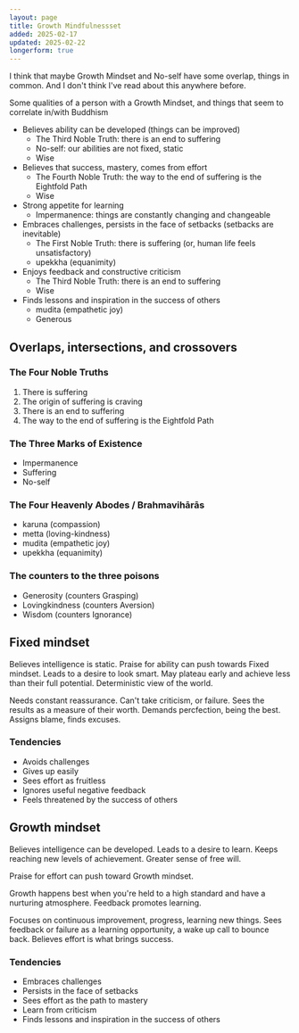 ```yaml
---
layout: page
title: Growth Mindfulnessset
added: 2025-02-17
updated: 2025-02-22
longerform: true
---
```


I think that maybe Growth Mindset and No-self have some overlap, things in common. And I don't think I've read about this anywhere before.

Some qualities of a person with a Growth Mindset, and things that seem to correlate in/with Buddhism

- Believes ability can be developed (things can be improved)
    - The Third Noble Truth: there is an end to suffering
    - No-self: our abilities are not fixed, static
    - Wise
- Believes that success, mastery, comes from effort
    - The Fourth Noble Truth: the way to the end of suffering is the Eightfold Path
    - Wise
- Strong appetite for learning
    - Impermanence: things are constantly changing and changeable
- Embraces challenges, persists in the face of setbacks (setbacks are inevitable)
    - The First Noble Truth: there is suffering (or, human life feels unsatisfactory)
    - upekkha (equanimity)
- Enjoys feedback and constructive criticism
    - The Third Noble Truth: there is an end to suffering
    - Wise
- Finds lessons and inspiration in the success of others
    - mudita (empathetic joy)
    - Generous

## Overlaps, intersections, and crossovers

### The Four Noble Truths

1. There is suffering
2. The origin of suffering is craving
3. There is an end to suffering
4. The way to the end of suffering is the Eightfold Path

### The Three Marks of Existence

- Impermanence
- Suffering
- No-self

### The Four Heavenly Abodes / Brahmavihārās

- karuna (compassion)
- metta (loving-kindness)
- mudita (empathetic joy)
- upekkha (equanimity)

### The counters to the three poisons

- Generosity (counters Grasping)
- Lovingkindness (counters Aversion)
- Wisdom (counters Ignorance)

## Fixed mindset

Believes intelligence is static.
Praise for ability can push towards Fixed mindset.
Leads to a desire to look smart.
May plateau early and achieve less than their full potential.
Deterministic view of the world.

Needs constant reassurance.
Can't take criticism, or failure. Sees the results as a measure of their worth. Demands percfection, being the best.
Assigns blame, finds excuses.

### Tendencies

- Avoids challenges
- Gives up easily
- Sees effort as fruitless
- Ignores useful negative feedback
- Feels threatened by the success of others

## Growth mindset

Believes intelligence can be developed.
Leads to a desire to learn.
Keeps reaching new levels of achievement.
Greater sense of free will.

Praise for effort can push toward Growth mindset.

Growth happens best when you're held to a high standard and have a nurturing atmosphere. Feedback promotes learning.

Focuses on continuous improvement, progress, learning new things.
Sees feedback or failure as a learning opportunity, a wake up call to bounce back.
Believes effort is what brings success.

### Tendencies

- Embraces challenges
- Persists in the face of setbacks
- Sees effort as the path to mastery
- Learn from criticism
- Finds lessons and inspiration in the success of others
